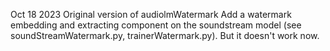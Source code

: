 Oct 18 2023
Original version of audiolmWatermark
Add a watermark embedding and extracting component on the soundstream model (see soundStreamWatermark.py, trainerWatermark.py). 
But it doesn't work now.


